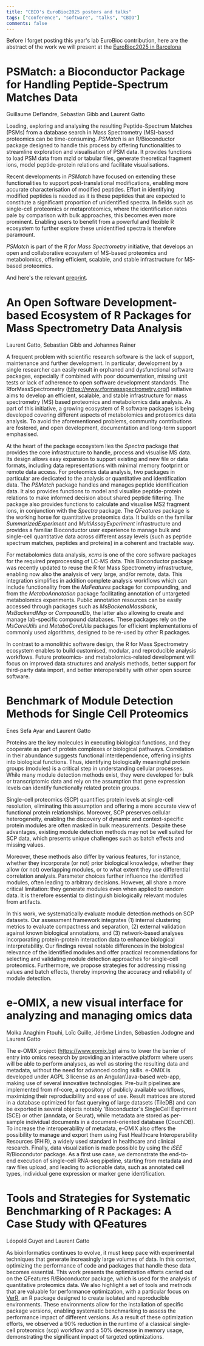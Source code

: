 ```yaml
---
title: "CBIO's EuroBioc2025 posters and talks"
tags: ["conference", "software", "talks", "CBIO"]
comments: false
---
```


Before I forget posting this year's lab EuroBioc contribution, here
are the abstract of the work we will present at the [EuroBioc2025 in
Barcelona](https://eurobioc2025.bioconductor.org/)

# PSMatch: a Bioconductor Package for Handling Peptide-Spectrum Matches Data

Guillaume Deflandre, Sebastian Gibb and Laurent Gatto

Loading, exploring and analysing the resulting Peptide-Spectrum
Matches (PSMs) from a database search in Mass Spectrometry (MS)-based
proteomics can be time-consuming. *PSMatch* is an R/Bioconductor
package designed to handle this process by offering functionalities to
streamline exploration and visualisation of PSM data. It provides
functions to load PSM data from mzId or tabular files, generate
theoretical fragment ions, model peptide-protein relations and
facilitate visualisations.

Recent developments in *PSMatch* have focused on extending these
functionalities to support post-translational modifications, enabling
more accurate characterisation of modified peptides. Effort in
identifying modified peptides is needed as it is these peptides that
are expected to constitute a significant proportion of unidentified
spectra. In fields such as single-cell proteomics or metaproteomics,
where the identification rates pale by comparison with bulk
approaches, this becomes even more prominent.  Enabling users to
benefit from a powerful and flexible R ecosystem to further explore
these unidentified spectra is therefore paramount.

*PSMatch* is part of the *R for Mass Spectrometry* initiative, that
develops an open and collaborative ecosystem of MS-based proteomics
and metabolomics, offering efficient, scalable, and stable
infrastructure for MS-based proteomics.

And here's the relevant
[preprint](https://osf.io/preprints/osf/62v9p_v2).

# An Open Software Development-based Ecosystem of R Packages for Mass Spectrometry Data Analysis

Laurent Gatto, Sebastian Gibb and Johannes Rainer

A frequent problem with scientific research software is the lack of
support, maintenance and further development. In particular,
development by a single researcher can easily result in orphaned and
dysfunctional software packages, especially if combined with poor
documentation, missing unit tests or lack of adherence to open
software development standards. The RforMassSpectrometry
(https://www.rformassspectrometry.org/) initiative aims to develop an
efficient, scalable, and stable infrastructure for mass spectrometry
(MS) based proteomics and metabolomics data analysis. As part of this
initiative, a growing ecosystem of R software packages is being
developed covering different aspects of metabolomics and proteomics
data analysis. To avoid the aforementioned problems, community
contributions are fostered, and open development, documentation and
long-term support emphasised.

At the heart of the package ecosystem lies the *Spectra* package that
provides the core infrastructure to handle, process and visualise MS
data. Its design allows easy expansion to support existing and new
file or data formats, including data representations with minimal
memory footprint or remote data access. For proteomics data analysis,
two packages in particular are dedicated to the analysis or
quantitative and identification data. The *PSMatch* package handles
and manages peptide identification data. It also provides functions to
model and visualise peptide-protein relations to make informed
decision about shared peptide filtering. The package also provides
functions to calculate and visualise MS2 fragment ions, in conjunction
with the *Spectra* package. The *QFeatures* package is the working
horse for quantitative proteomics data. It builds on the familiar
*SummarizedExperiment* and *MultiAssayExperiment* infrastructure and
provides a familiar Bioconductor user experience to manage bulk and
single-cell quantitative data across different assay levels (such as
peptide spectrum matches, peptides and proteins) in a coherent and
tractable way.

For metabolomics data analysis, *xcms* is one of the core software
packages for the required preprocessing of LC-MS data. This
Bioconductor package was recently updated to reuse the R for Mass
Spectrometry infrastructure, enabling now also the analysis of very
large, and/or remote, data. This integration simplifies in addition
complete analysis workflows which can include functionality from the
*MsFeatures* package for compounding, and from the *MetaboAnnotation*
package facilitating annotation of untargeted metabolomics
experiments. Public annotation resources can be easily accessed
through packages such as *MsBackendMassbank*, *MsBackendMsp* or
*CompoundDb*, the latter also allowing to create and manage
lab-specific compound databases.  These packages rely on the
*MsCoreUtils* and *MetaboCoreUtils* packages for efficient
implementations of commonly used algorithms, designed to be re-used by
other R packages.

In contrast to a monolithic software design, the R for Mass
Spectrometry ecosystem enables to build customised, modular, and
reproducible analysis workflows. Future proteomics- and
metabolomics-related development will focus on improved data
structures and analysis methods, better support for third-party data
import, and better interoperability with other open source software.

# Benchmark of Module Detection Methods for Single Cell Proteomics

Enes Sefa Ayar and Laurent Gatto

Proteins are the key molecules in executing biological functions, and they 
cooperate as part of protein complexes or biological pathways. Correlation 
in their abundance suggests functional interdependence, offering insights 
into biological functions. Thus, identifying biologically meaningful protein 
groups (modules) is a critical step in understanding cellular processes. 
While many module detection methods exist, they were developed for bulk or 
transcriptomic data and rely on the assumption that gene expression levels 
can identify functionally related protein groups.

Single-cell proteomics (SCP) quantifies protein levels at single-cell 
resolution, eliminating this assumption and offering a more accurate view 
of functional protein relationships. Moreover, SCP preserves cellular 
heterogeneity, enabling the discovery of dynamic and context-specific 
protein modules are often masked in bulk measurements. Despite these 
advantages, existing module detection methods may not be well suited for 
SCP data, which presents unique challenges such as batch effects and 
missing values.

Moreover, these methods also differ by various features, for instance, 
whether they incorporate (or not) prior biological knowledge, whether they 
allow (or not) overlapping modules, or to what extent they use differential 
correlation analysis. Parameter choices further influence the identified 
modules, often leading to arbitrary decisions. However, all share a more 
critical limitation: they generate modules even when applied to random data. 
It is therefore essential to distinguish biologically relevant modules from 
artifacts.

In this work, we systematically evaluate module detection methods on SCP 
datasets. Our assessment framework integrates (1) internal clustering metrics 
to evaluate compactness and separation, (2) external validation against known 
biological annotations, and (3) network-based analyses incorporating 
protein-protein interaction data to enhance biological interpretability. Our 
findings reveal notable differences in the biological relevance of the 
identified modules and offer practical recommendations for selecting and 
validating module detection approaches for single-cell proteomics. Furthermore, 
we propose strategies for addressing missing values and batch effects, thereby 
improving the accuracy and reliability of module detection.

# e-OMIX, a new visual interface for analyzing and managing omics data

Molka Anaghim Ftouhi, Loïc Guille, Jérôme Linden, Sébastien Jodogne and Laurent Gatto

The e-OMIX project (https://www.eomix.be) aims to lower the barrier of
entry into omics research by providing an interactive platform where
users will be able to perform analyses, as well as storing the
resulting data and metadata, without the need for advanced coding
skills. e-OMIX is developed under AGPL 3 license as an
Angular/Java-based web-app, making use of several innovative
technologies. Pre-built pipelines are implemented from nf-core, a
repository of publicly available workflows, maximizing their
reproducibility and ease of use. Result matrices are stored in a
database optimized for fast querying of large datasets (TileDB) and
can be exported in several objects notably 'Bioconductor's SingleCell
Expriment (SCE) or other (anndata, or Seurat), while metadata are
stored as per-sample individual documents in a document-oriented
database (CouchDB). To increase the interoperability of metadata,
e-OMIX also offers the possibility to manage and export them using
Fast Healthcare Interoperability Resources (FHIR), a widely used
standard in healthcare and clinical research. Finally, data
visualization is made possible by using the *iSEE* R/Biocondutor
package. As a first use case, we demonstrate the end-to-end execution
of single-cell RNA-seq pipeline, starting from metadata and raw files
upload, and leading to actionable data, such as annotated cell types,
individual gene expression or marker gene identification.

# Tools and Strategies for Systematic Benchmarking of R Packages: A Case Study with QFeatures

Léopold Guyot and Laurent Gatto

As bioinformatics continues to evolve, it must keep pace with
experimental techniques that generate increasingly large volumes of
data. In this context, optimizing the performance of code and packages
that handle these data becomes essential. This work presents the
optimization efforts carried out on the QFeatures R/Bioconductor
package, which is used for the analysis of quantitative proteomics
data. We also highlight a set of tools and methods that are valuable
for performance optimization, with a particular focus on
[VerR](https://leopoldguyot.github.io/VerR/), an R package designed to
create isolated and reproducible environments. These environments
allow for the installation of specific package versions, enabling
systematic benchmarking to assess the performance impact of different
versions. As a result of these optimization efforts, we observed a 90%
reduction in the runtime of a classical single-cell proteomics (scp)
workflow and a 50% decrease in memory usage, demonstrating the
significant impact of targeted optimizations.
